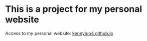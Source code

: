 # This is a project for my personal website
Access to my personal website: [kennyluo4.github.io](https://kennyluo4.github.io/)

